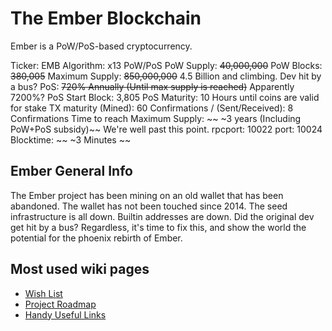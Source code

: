 The Ember Blockchain
====================
Ember is a PoW/PoS-based cryptocurrency.

Ticker: EMB
Algorithm: x13 PoW/PoS
PoW Supply: ~~40,000,000~~
PoW Blocks: ~~380,005~~
Maximum Supply: ~~850,000,000~~ 4.5 Billion and climbing. Dev hit by a bus?
PoS: ~~720% Annually (Until max supply is reached)~~ Apparently 7200%?
PoS Start Block: 3,805
PoS Maturity: 10 Hours until coins are valid for stake
TX maturity (Mined): 60 Confirmations / (Sent/Received): 8 Confirmations
Time to reach Maximum Supply:  ~~ ~3 years (Including PoW+PoS subsidy)~~ We're well past this point.
rpcport: 10022
port: 10024
Blocktime: ~~ ~3 Minutes ~~

Ember General Info
------------------
The Ember project has been mining on an old wallet that has been abandoned. The wallet has not been touched since 2014. The seed infrastructure is all down. Builtin addresses are down. Did the original dev get hit by a bus? Regardless, it's time to fix this, and show the world the potential for the phoenix rebirth of Ember.

Most used wiki pages
--------------------
* [Wish List](https://github.com/TheJuiceDidThis/Ember/wiki/Wish-List)
* [Project Roadmap](https://github.com/TheJuiceDidThis/Ember/wiki/Project-Roadmap)
* [Handy Useful Links](https://github.com/TheJuiceDidThis/Ember/wiki/Useful-Links-to-Have-Handy)